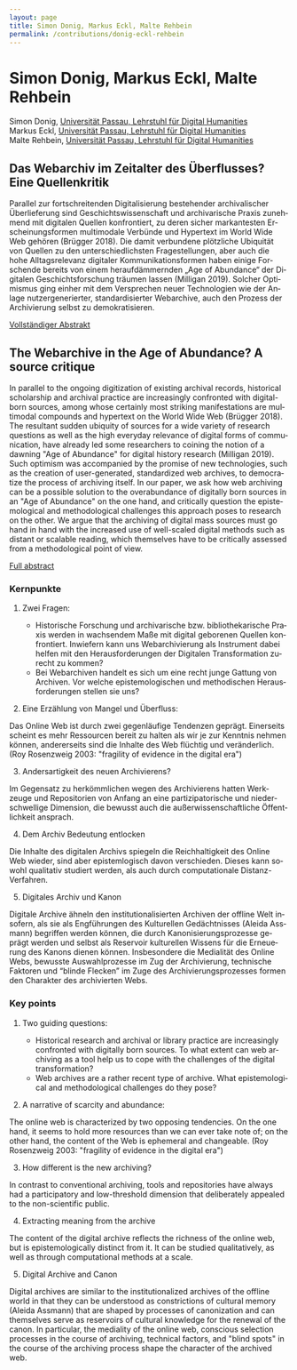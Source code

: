 ```yaml
---
layout: page
title: Simon Donig, Markus Eckl, Malte Rehbein
permalink: /contributions/donig-eckl-rehbein
---
```


# Simon Donig, Markus Eckl, Malte Rehbein

Simon Donig, [Universität Passau, Lehrstuhl für Digital Humanities](https://www.phil.uni-passau.de/dh/)<br/>
Markus Eckl, [Universität Passau, Lehrstuhl für Digital Humanities](https://www.phil.uni-passau.de/dh/)<br/>
Malte Rehbein, [Universität Passau, Lehrstuhl für Digital Humanities](https://www.phil.uni-passau.de/dh/)

<div class="language-container">
<section lang="de" markdown="1">

## Das Webarchiv im Zeitalter des Überflusses? Eine Quellenkritik

Parallel zur fortschreitenden Digitalisierung bestehender archivalischer Überlieferung sind Geschichtswissenschaft und archivarische Praxis zunehmend mit digitalen Quellen konfrontiert, zu deren sicher markantesten Erscheinungsformen multimodale Verbünde und Hypertext im World Wide Web gehören (Brügger 2018). Die damit verbundene plötzliche Ubiquität von Quellen zu den unterschiedlichsten Fragestellungen, aber auch die hohe Alltagsrelevanz digitaler Kommunikationsformen haben einige Forschende bereits von einem heraufdämmernden „Age of Abundance“ der Digitalen Geschichtsforschung träumen lassen (Milligan 2019). Solcher Optimismus ging einher mit dem Versprechen neuer Technologien wie der Anlage nutzergenerierter, standardisierter Webarchive, auch den Prozess der Archivierung selbst zu demokratisieren.

[Vollständiger Abstrakt](DonigEcklRehbein_de.pdf)

</section>
<section lang="en" markdown="1">

## The Webarchive in the Age of Abundance? A source critique

In parallel to the ongoing digitization of existing archival records, historical scholarship and archival practice are increasingly confronted with digital-born sources, among whose certainly most striking manifestations are multimodal compounds and hypertext on the World Wide Web (Brügger 2018). The resultant sudden ubiquity of sources for a wide variety of research questions as well as the high everyday relevance of digital forms of communication, have already led some researchers to coining the notion of a dawning "Age of Abundance" for digital history research (Milligan 2019). Such optimism was accompanied by the promise of new technologies, such as the creation of user-generated, standardized web archives, to democratize the process of archiving itself. In our paper, we ask how web archiving can be a possible solution to the overabundance of digitally born sources in an "Age of Abundance" on the one hand, and critically question the epistemological and methodological challenges this approach poses to research on the other. We argue that the archiving of digital mass sources must go hand in hand with the increased use of well-scaled digital methods such as distant or scalable reading, which themselves have to be critically assessed from a methodological point of view.

[Full abstract](DonigEcklRehbein_en.pdf)

</section>
</div>

<div class="language-container">
<section lang="de" markdown="1">

### Kernpunkte

1. Zwei Fragen:
   - Historische Forschung und archivarische bzw. bibliothekarische Praxis werden in wachsendem Maße mit digital geborenen Quellen konfrontiert. Inwiefern kann uns     Webarchivierung als Instrument dabei helfen mit den Herausforderungen der Digitalen Transformation zurecht zu kommen?
   - Bei Webarchiven handelt es sich um eine recht junge Gattung von Archiven. Vor welche epistemologischen und methodischen Herausforderungen stellen sie uns?

2. Eine Erzählung von Mangel und Überfluss:

Das Online Web ist durch zwei gegenläufige Tendenzen geprägt. Einerseits scheint es mehr Ressourcen bereit zu halten als wir je zur Kenntnis nehmen können,          andererseits sind die Inhalte des Web flüchtig und veränderlich. (Roy Rosenzweig 2003: "fragility of evidence in the digital era")

3. Andersartigkeit des neuen Archivierens?

Im Gegensatz  zu herkömmlichen wegen des Archivierens hatten Werkzeuge und Repositorien von Anfang an eine partizipatorische und niederschwellige Dimension, die     bewusst auch die außerwissenschaftliche Öffentlichkeit ansprach.
   
4. Dem Archiv Bedeutung entlocken

Die Inhalte des digitalen Archivs spiegeln die Reichhaltigkeit des Online Web wieder, sind aber epistemlogisch davon verschieden. Dieses kann sowohl qualitativ      studiert werden, als auch durch computationale Distanz-Verfahren.
   
5. Digitales Archiv und Kanon

Digitale Archive ähneln den institutionalisierten Archiven der offline Welt insofern, als sie als Engführungen des Kulturellen Gedächtnisses (Aleida Assmann)     begriffen werden können, die durch Kanonisierungsprozesse geprägt werden und selbst als Reservoir kulturellen Wissens für die Erneuerung des Kanons dienen können. Insbesondere die Medialität des Online Webs, bewusste Auswahlprozesse im Zug der Archivierung, technische Faktoren und “blinde Flecken” im Zuge des Archivierungsprozesses formen den Charakter des archivierten Webs.

</section>
<section lang="en" markdown="1">

### Key points

1. Two guiding questions:
   - Historical research and archival or library practice are increasingly confronted with digitally born sources. To what extent can web archiving as a tool help      us to cope with the challenges of the digital transformation?
   - Web archives are a rather recent type of archive. What epistemological and methodological challenges do they pose?

2. A narrative of scarcity and abundance:

The online web is characterized by two opposing tendencies. On the one hand, it seems to hold more resources than we can ever take note of; on the other hand, the content of the Web is ephemeral and changeable. (Roy Rosenzweig 2003: "fragility of evidence in the digital era")

3. How different is the new archiving?

In contrast to conventional archiving, tools and repositories have always had a participatory and low-threshold dimension that deliberately appealed to the non-scientific public.

4. Extracting meaning from the archive

The content of the digital archive reflects the richness of the online web, but is epistemologically distinct from it. It can be studied qualitatively, as well as through computational methods at a scale.

5. Digital Archive and Canon

Digital archives are similar to the institutionalized archives of the offline world in that they can be understood as constrictions of cultural memory (Aleida Assmann) that are shaped by processes of canonization and can themselves serve as reservoirs of cultural knowledge for the renewal of the canon. In particular, the mediality of the online web, conscious selection processes in the course of archiving, technical factors, and "blind spots" in the course of the archiving process shape the character of the archived web.

</section>
</div>
